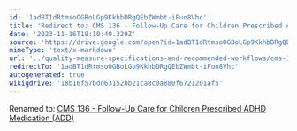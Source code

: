 ```yaml
---
id: '1adBT1dRtmsoOGBoLGp9KkhbDRgQEbZWmbt-iFuo8Vhc'
title: 'Redirect to: CMS 136 - Follow-Up Care for Children Prescribed ADHD Medication (ADD)'
date: '2023-11-16T18:10:40.329Z'
source: 'https://drive.google.com/open?id=1adBT1dRtmsoOGBoLGp9KkhbDRgQEbZWmbt-iFuo8Vhc'
mimeType: 'text/x-markdown'
url: '../quality-measure-specifications-and-recommended-workflows/cms-136-follow-up-care-for-children-prescribed-adhd-medication-add.md'
redirectTo: '1adBT1dRtmsoOGBoLGp9KkhbDRgQEbZWmbt-iFuo8Vhc'
autogenerated: true
wikigdrive: '18b16f57bdd63152bb21ca8c0a880f6721201af5'
---
```

Renamed to: [CMS 136 - Follow-Up Care for Children Prescribed ADHD Medication (ADD)](../quality-measure-specifications-and-recommended-workflows/cms-136-follow-up-care-for-children-prescribed-adhd-medication-add.md)
